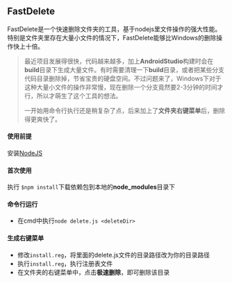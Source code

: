 ## FastDelete

FastDelete是一个快速删除文件夹的工具，基于nodejs里文件操作的强大性能。特别是文件夹里存在大量小文件的情况下，FastDelete能够比Windows的删除操作快上十倍。

> 最近项目发展得很快，代码越来越多，加上**AndroidStudio**构建时会在**build**目录下生成大量文件。有时需要清理一下**build**目录，或者把某些分支代码目录删除掉，节省宝贵的硬盘空间。不过问题来了，Windows下对于这种大量小文件的操作非常慢，现在删除一个分支竟然要2-3分钟的时间才行，所以才萌生了这个工具的想法。
>
> 一开始用命令行执行还是稍复杂了点，后来加上了**文件夹右键菜单**后，删除得更爽快了。



#### 使用前提

安装[NodeJS](https://nodejs.org/en/)



#### 首次使用

执行 `$npm install`下载依赖包到本地的**node_modules**目录下



#### 命令行运行

- 在cmd中执行`node delete.js <deleteDir>`



#### 生成右键菜单

- 修改`install.reg`，将里面的delete.js文件的目录路径改为你的目录路径
- 执行`install.reg`，执行注册表文件
- 在文件夹的右键菜单中，点击**极速删除**，即可删除该目录